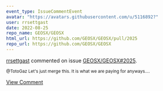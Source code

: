 ```yaml
---
event_type: IssueCommentEvent
avatar: "https://avatars.githubusercontent.com/u/5116892?"
user: rrsettgast
date: 2022-08-25
repo_name: GEOSX/GEOSX
html_url: https://github.com/GEOSX/GEOSX/pull/2025
repo_url: https://github.com/GEOSX/GEOSX
---
```


<a href='https://github.com/rrsettgast' target='_blank'>rrsettgast</a> commented on issue <a href='https://github.com/GEOSX/GEOSX/pull/2025' target='_blank'>GEOSX/GEOSX#2025</a>.

<small>@TotoGaz Let's just merge this. It is what we are paying for anyways....</small>

<a href='https://github.com/GEOSX/GEOSX/pull/2025' target='_blank'>View Comment</a>
